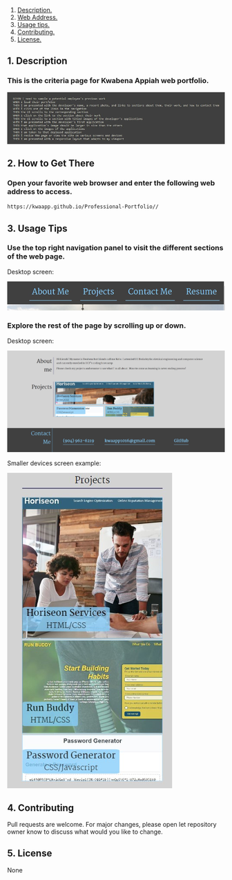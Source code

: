 1. [ Description. ](#desc)
2. [ Web Address. ](#web-address)
3. [ Usage tips. ](#usage)
4. [ Contributing. ](#contributing)
5. [ License. ](#license)


<a name="desc"></a>
## 1. Description


### This is the criteria page for Kwabena Appiah web portfolio.


![Criteria](./assets/images/criteria.JPG?raw=true "Criteria")


<a name="web-address"></a>
## 2. How to Get There

### Open your favorite web browser and enter the following web address to access.

```html
https://kwaapp.github.io/Professional-Portfolio//
```
<a name="usage"></a>
## 3. Usage Tips


### Use the top right navigation panel to visit the different sections of the web page.

Desktop screen:

![nav-menu](./assets/images/nav-menu.JPG?raw=true "Navigational Menu")


### Explore the rest of the page by scrolling up or down.

Desktop screen:

![body-section](./assets/images/nav-web-2.JPG "Body Section")

Smaller devices screen example:

![body-section](./assets/images/nav-web-smaller-2.JPG "Body Section")


<a name="contributing"></a>
## 4. Contributing
Pull requests are welcome. For major changes, please open let repository owner know to discuss what would you like to change.

<a name="license"></a>
## 5. License
None



